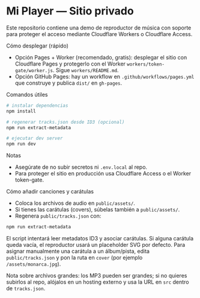# Mi Player — Sitio privado

Este repositorio contiene una demo de reproductor de música con soporte para proteger el acceso mediante Cloudflare Workers o Cloudflare Access.

Cómo desplegar (rápido)

- Opción Pages + Worker (recomendado, gratis): desplegar el sitio con Cloudflare Pages y protegerlo con el Worker `workers/token-gate/worker.js`. Sigue `workers/README.md`.
- Opción GitHub Pages: hay un workflow en `.github/workflows/pages.yml` que construye y publica `dist/` en `gh-pages`.

Comandos útiles

```bash
# instalar dependencias
npm install

# regenerar tracks.json desde ID3 (opcional)
npm run extract-metadata

# ejecutar dev server
npm run dev
```

Notas
- Asegúrate de no subir secretos ni `.env.local` al repo.
- Para proteger el sitio en producción usa Cloudflare Access o el Worker token-gate.

Cómo añadir canciones y carátulas
- Coloca los archivos de audio en `public/assets/`.
- Si tienes las carátulas (covers), súbelas también a `public/assets/`.
- Regenera `public/tracks.json` con:

```bash
npm run extract-metadata
```

El script intentará leer metadatos ID3 y asociar carátulas. Si alguna carátula queda vacía, el reproductor usará un placeholder SVG por defecto. Para asignar manualmente una carátula a un álbum/pista, edita `public/tracks.json` y pon la ruta en `cover` (por ejemplo `/assets/monarca.jpg`).

Nota sobre archivos grandes: los MP3 pueden ser grandes; si no quieres subirlos al repo, alójalos en un hosting externo y usa la URL en `src` dentro de `tracks.json`.
